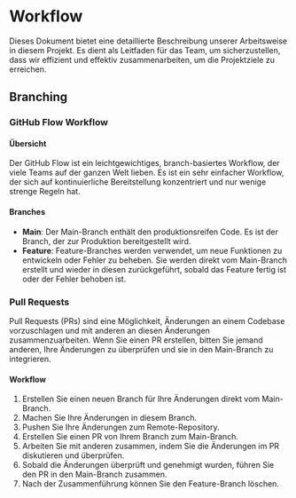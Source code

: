 # Workflow

Dieses Dokument bietet eine detaillierte Beschreibung unserer Arbeitsweise in diesem Projekt. Es dient als Leitfaden für das Team, um sicherzustellen, dass wir effizient und effektiv zusammenarbeiten, um die Projektziele zu erreichen.

## Branching

### GitHub Flow Workflow

#### Übersicht

Der GitHub Flow ist ein leichtgewichtiges, branch-basiertes Workflow, der viele Teams auf der ganzen Welt lieben. Es ist ein sehr einfacher Workflow, der sich auf kontinuierliche Bereitstellung konzentriert und nur wenige strenge Regeln hat.

#### Branches

- **Main**: Der Main-Branch enthält den produktionsreifen Code. Es ist der Branch, der zur Produktion bereitgestellt wird.
- **Feature**: Feature-Branches werden verwendet, um neue Funktionen zu entwickeln oder Fehler zu beheben. Sie werden direkt vom Main-Branch erstellt und wieder in diesen zurückgeführt, sobald das Feature fertig ist oder der Fehler behoben ist.

### Pull Requests

Pull Requests (PRs) sind eine Möglichkeit, Änderungen an einem Codebase vorzuschlagen und mit anderen an diesen Änderungen zusammenzuarbeiten. Wenn Sie einen PR erstellen, bitten Sie jemand anderen, Ihre Änderungen zu überprüfen und sie in den Main-Branch zu integrieren.

#### Workflow

1. Erstellen Sie einen neuen Branch für Ihre Änderungen direkt vom Main-Branch.
2. Machen Sie Ihre Änderungen in diesem Branch.
3. Pushen Sie Ihre Änderungen zum Remote-Repository.
4. Erstellen Sie einen PR von Ihrem Branch zum Main-Branch.
5. Arbeiten Sie mit anderen zusammen, indem Sie die Änderungen im PR diskutieren und überprüfen.
6. Sobald die Änderungen überprüft und genehmigt wurden, führen Sie den PR in den Main-Branch zusammen.
7. Nach der Zusammenführung können Sie den Feature-Branch löschen.
